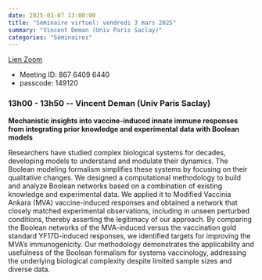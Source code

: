 ```yaml
---
date: 2025-03-07 13:00:00
title: "Séminaire virtuel: vendredi 3 mars 2025"
summary: "Vincent Deman (Univ Paris Saclay)"
categories: "Séminaires"
---
```



[Lien Zoom](https://u-bordeaux-fr.zoom.us/j/86764096440?pwd=b01qOG04RTMvRWNOVHBYR1ZIbkVaUT09)
* Meeting ID: 867 6409 6440
* passcode: 149120 


### 13h00 - 13h50 -- Vincent Deman (Univ Paris Saclay)

**Mechanistic insights into vaccine-induced innate immune responses from integrating prior knowledge and experimental data with Boolean models**

Researchers have studied complex biological systems for
   decades, developing models to understand and modulate their dynamics. The
   Boolean modeling formalism simplifies these systems by focusing on their
   qualitative changes. We designed a computational methodology to build and
   analyze Boolean networks based on a combination of existing knowledge and
   experimental data. We applied it to Modified Vaccinia Ankara (MVA)
   vaccine-induced responses and obtained a network
   that closely matched experimental observations, including in unseen
   perturbed conditions, thereby asserting the legitimacy of our approach. By
   comparing the Boolean networks of the MVA-induced versus the vaccination
   gold standard YF17D-induced responses, we identified targets for improving
   the MVA’s immunogenicity. Our methodology demonstrates the applicability
   and usefulness of the Boolean formalism for systems vaccinology, addressing
   the underlying biological complexity despite limited sample sizes and
   diverse data.
